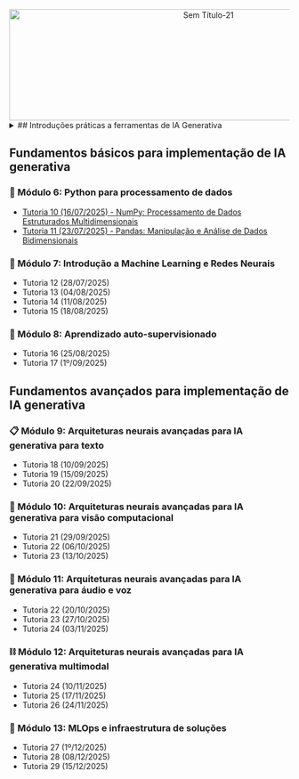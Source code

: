 <div align="center">

<img width="700" height="200" alt="Sem Título-21" src="https://github.com/user-attachments/assets/fdd62f2d-ec6f-4466-bf7e-53da3d927da2" />

</div>

<details>
 <summary> ## Introduções práticas a ferramentas de IA Generativa </summary>

### 📝 Módulo 1: Ferramentas generativas para Texto

- [Tutoria 1 (14/05/2025) - Introdução à geração de texto com modelos de linguagem](https://github.com/brunamota/Esp-AKCIT/blob/main/Slides/M1%20-%20Introdu%C3%A7%C3%A3o%20%C3%A0%20gera%C3%A7%C3%A3o%20de%20texto%20com%20modelos%20de%20linguagem_compressed.pdf)

- [Tutoria 2 (21/05/2025) - Automação estratégica para rotinas coorporaativas](https://github.com/brunamota/Esp-AKCIT/blob/main/Slides/M1%20-%20Automa%C3%A7%C3%A3o%20estrat%C3%A9gica%20para%20rotinas%20coorporativa_compressed.pdf)

### 🖼️ Módulo 2: Ferramentas Generativas para Arte Digital

- [Tutoria 3 (28/05/2025) - Ferramentas para geração de imagem digital](https://github.com/brunamota/Esp-AKCIT/blob/main/Slides/M2%20-%20Ferramentas%20para%20gera%C3%A7%C3%A3o%20de%20imagem%20digital_compressed.pdf)
- [Tutoria 4 (04/06/2025) - Engenharia de Prompts para criação de arte digita](https://github.com/brunamota/Esp-AKCIT/blob/main/Slides/M2%20-%20Engenharia%20de%20Prompts%20para%20cria%C3%A7%C3%A3o%20de%20arte%20digital_compressed.pdf)

### 🗣️ Módulo 3: Ferramentas generativas para Áudio, Voz e Música

- [Tutoria 5 (11/06/2025) - Aplicação das Ferramentas generativa para áudio](https://github.com/brunamota/Esp-AKCIT/blob/main/Slides/M3%20-%20Aplica%C3%A7%C3%A3o%20das%20Ferramentas%20generativa%20para%20%C3%A1udio_compressed.pdf)
- [Tutoria 6 (18/06/2025)- Panorama das ferramentas generativas para áudio](https://github.com/brunamota/Esp-AKCIT/blob/main/Slides/M3%20-%20Panorama%20das%20ferramentas%20generativas%20para%20%C3%A1udio_compressed.pdf)

### 🔗 Módulo 4: Conectando Mundos com IA Multimodal

- [Tutoria 7 (25/06/2025) - Aplicação das Ferramentas Multimodais](https://github.com/brunamota/Esp-AKCIT/blob/main/Slides/M4%20-%20Aplica%C3%A7%C3%A3o%20das%20Ferramentas%20Multimodais_compressed.pdf)
- [Tutoria 8 (02/07/2025) - Implicações éticas na IA com base em casos de uso](https://github.com/brunamota/Esp-AKCIT/blob/main/Slides/M4%20-%20Implica%C3%A7%C3%B5es%20%C3%A9ticas%20na%20IA%20com%20base%20em%20casos%20de%20uso_compressed.pdf)

### ⚖️ Módulo 5: Implicações Éticas da IA Generativa

- [Tutoria 9 (09/07/2025) - Éticas e responsabilidade na IA Generativa](https://github.com/brunamota/Esp-AKCIT/blob/main/Slides/M5%20-%20%C3%89ticas%20e%20responsabilidade%20na%20IA%20Generativa_compressed.pdf)

</details>

## Fundamentos básicos para implementação de IA generativa

### 🐍 Módulo 6: Python para processamento de dados

- [Tutoria 10 (16/07/2025) - NumPy: Processamento de Dados Estruturados Multidimensionais](https://github.com/brunamota/Esp-AKCIT/blob/main/Documentos/M6%20-%20Numpy.md)
- [Tutoria 11 (23/07/2025) - Pandas: Manipulação e Análise de Dados Bidimensionais](https://github.com/brunamota/Esp-AKCIT/blob/main/Documentos/M6%20-%20Pandas.md)

### 🧠 Módulo 7: Introdução a Machine Learning e Redes Neurais

- Tutoria 12 (28/07/2025)
- Tutoria 13 (04/08/2025)
- Tutoria 14 (11/08/2025)
- Tutoria 15 (18/08/2025)

### 🦾 Módulo 8: Aprendizado auto-supervisionado

- Tutoria 16 (25/08/2025)
- Tutoria 17 (1º/09/2025)

## Fundamentos avançados para implementação de IA generativa

### 📋 Módulo 9: Arquiteturas neurais avançadas para IA generativa para texto

- Tutoria 18 (10/09/2025)
- Tutoria 19 (15/09/2025)
- Tutoria 20 (22/09/2025)

### 👀 Módulo 10: Arquiteturas neurais avançadas para IA generativa para visão computacional

- Tutoria 21 (29/09/2025)
- Tutoria 22 (06/10/2025)
- Tutoria 23 (13/10/2025)

### 📣 Módulo 11: Arquiteturas neurais avançadas para IA generativa para áudio e voz

- Tutoria 22 (20/10/2025)
- Tutoria 23 (27/10/2025)
- Tutoria 24 (03/11/2025)

### ⛓️ Módulo 12: Arquiteturas neurais avançadas para IA generativa multimodal

- Tutoria 24 (10/11/2025)
- Tutoria 25 (17/11/2025)
- Tutoria 26 (24/11/2025)
  
### 🚧 Módulo 13: MLOps e infraestrutura de soluções

- Tutoria 27 (1º/12/2025)
- Tutoria 28 (08/12/2025)
- Tutoria 29 (15/12/2025)
